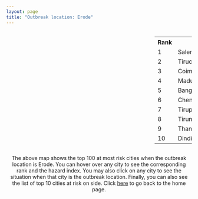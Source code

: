 ```yaml
---
layout: page
title: "Outbreak location: Erode"
---
```

<div style="width: 100%; overflow: auto;">
<div style="width: 75%; float: left;">
<div id="mapid">
<script src="https://buda-magenta.github.io/hazard_map/load_map.js"></script>

<script>
var marker_outbreak = L.marker([11.369204, 77.676627],{"autoPan": true}).addTo(map); marker_outbreak.bindTooltip("Erode").openTooltip();

var circle_1 = L.circle([11.664300, 78.146000], {"pane": "markerPane", "color": "red", "fill": true, "fillOpacity": 0.2, "fillRule": "evenodd", "lineCap": "round", "lineJoin": "round", "opacity": 1.0, "radius": 74918, "stroke": true, "weight": 3}).addTo(map);
circle_1.bindTooltip("Salem<br>rank: 1<br>hazard index: 0.074918")
circle_1.bindPopup('<a href="https://buda-magenta.github.io/hazard_map/Salem">Salem</a>')

var circle_2 = L.circle([10.804973, 78.687030], {"pane": "markerPane", "color": "red", "fill": true, "fillOpacity": 0.2, "fillRule": "evenodd", "lineCap": "round", "lineJoin": "round", "opacity": 1.0, "radius": 64147, "stroke": true, "weight": 3}).addTo(map);
circle_2.bindTooltip("Tiruchirappalli<br>rank: 2<br>hazard index: 0.064147")
circle_2.bindPopup('<a href="https://buda-magenta.github.io/hazard_map/Tiruchirappalli">Tiruchirappalli</a>')

var circle_3 = L.circle([11.001812, 76.962843], {"pane": "markerPane", "color": "red", "fill": true, "fillOpacity": 0.2, "fillRule": "evenodd", "lineCap": "round", "lineJoin": "round", "opacity": 1.0, "radius": 47662, "stroke": true, "weight": 3}).addTo(map);
circle_3.bindTooltip("Coimbatore<br>rank: 3<br>hazard index: 0.047663")
circle_3.bindPopup('<a href="https://buda-magenta.github.io/hazard_map/Coimbatore">Coimbatore</a>')

var circle_4 = L.circle([9.926115, 78.114098], {"pane": "markerPane", "color": "red", "fill": true, "fillOpacity": 0.2, "fillRule": "evenodd", "lineCap": "round", "lineJoin": "round", "opacity": 1.0, "radius": 40444, "stroke": true, "weight": 3}).addTo(map);
circle_4.bindTooltip("Madurai<br>rank: 4<br>hazard index: 0.040445")
circle_4.bindPopup('<a href="https://buda-magenta.github.io/hazard_map/Madurai">Madurai</a>')

var circle_5 = L.circle([12.979120, 77.591300], {"pane": "markerPane", "color": "red", "fill": true, "fillOpacity": 0.2, "fillRule": "evenodd", "lineCap": "round", "lineJoin": "round", "opacity": 1.0, "radius": 29069, "stroke": true, "weight": 3}).addTo(map);
circle_5.bindTooltip("Bangalore<br>rank: 5<br>hazard index: 0.029069")
circle_5.bindPopup('<a href="https://buda-magenta.github.io/hazard_map/Bangalore">Bangalore</a>')

var circle_6 = L.circle([13.083694, 80.270186], {"pane": "markerPane", "color": "red", "fill": true, "fillOpacity": 0.2, "fillRule": "evenodd", "lineCap": "round", "lineJoin": "round", "opacity": 1.0, "radius": 26721, "stroke": true, "weight": 3}).addTo(map);
circle_6.bindTooltip("Chennai<br>rank: 6<br>hazard index: 0.026722")
circle_6.bindPopup('<a href="https://buda-magenta.github.io/hazard_map/Chennai">Chennai</a>')

var circle_7 = L.circle([11.101781, 77.345192], {"pane": "markerPane", "color": "red", "fill": true, "fillOpacity": 0.2, "fillRule": "evenodd", "lineCap": "round", "lineJoin": "round", "opacity": 1.0, "radius": 18853, "stroke": true, "weight": 3}).addTo(map);
circle_7.bindTooltip("Tiruppur<br>rank: 7<br>hazard index: 0.018854")
circle_7.bindPopup('<a href="https://buda-magenta.github.io/hazard_map/Tiruppur">Tiruppur</a>')

var circle_8 = L.circle([8.701220, 77.579269], {"pane": "markerPane", "color": "red", "fill": true, "fillOpacity": 0.2, "fillRule": "evenodd", "lineCap": "round", "lineJoin": "round", "opacity": 1.0, "radius": 15647, "stroke": true, "weight": 3}).addTo(map);
circle_8.bindTooltip("Tirunelveli<br>rank: 8<br>hazard index: 0.015647")
circle_8.bindPopup('<a href="https://buda-magenta.github.io/hazard_map/Tirunelveli">Tirunelveli</a>')

var circle_9 = L.circle([10.786027, 79.138150], {"pane": "markerPane", "color": "red", "fill": true, "fillOpacity": 0.2, "fillRule": "evenodd", "lineCap": "round", "lineJoin": "round", "opacity": 1.0, "radius": 9078, "stroke": true, "weight": 3}).addTo(map);
circle_9.bindTooltip("Thanjavur<br>rank: 9<br>hazard index: 0.009078")
circle_9.bindPopup('<a href="https://buda-magenta.github.io/hazard_map/Thanjavur">Thanjavur</a>')

var circle_10 = L.circle([10.330330, 78.067398], {"pane": "markerPane", "color": "red", "fill": true, "fillOpacity": 0.2, "fillRule": "evenodd", "lineCap": "round", "lineJoin": "round", "opacity": 1.0, "radius": 8241, "stroke": true, "weight": 3}).addTo(map);
circle_10.bindTooltip("Dindigul<br>rank: 10<br>hazard index: 0.008242")
circle_10.bindPopup('<a href="https://buda-magenta.github.io/hazard_map/Dindigul">Dindigul</a>')

var circle_11 = L.circle([10.525626, 76.213254], {"pane": "markerPane", "color": "red", "fill": true, "fillOpacity": 0.2, "fillRule": "evenodd", "lineCap": "round", "lineJoin": "round", "opacity": 1.0, "radius": 5286, "stroke": true, "weight": 3}).addTo(map);
circle_11.bindTooltip("Thrissur<br>rank: 11<br>hazard index: 0.005287")
circle_11.bindPopup('<a href="https://buda-magenta.github.io/hazard_map/Thrissur">Thrissur</a>')

var circle_12 = L.circle([8.576971, 77.050125], {"pane": "markerPane", "color": "red", "fill": true, "fillOpacity": 0.2, "fillRule": "evenodd", "lineCap": "round", "lineJoin": "round", "opacity": 1.0, "radius": 4714, "stroke": true, "weight": 3}).addTo(map);
circle_12.bindTooltip("Thiruvananthapuram<br>rank: 12<br>hazard index: 0.004715")
circle_12.bindPopup('<a href="https://buda-magenta.github.io/hazard_map/Thiruvananthapuram">Thiruvananthapuram</a>')

var circle_13 = L.circle([10.787898, 76.474087], {"pane": "markerPane", "color": "red", "fill": true, "fillOpacity": 0.2, "fillRule": "evenodd", "lineCap": "round", "lineJoin": "round", "opacity": 1.0, "radius": 4027, "stroke": true, "weight": 3}).addTo(map);
circle_13.bindTooltip("Palakkad<br>rank: 13<br>hazard index: 0.004028")
circle_13.bindPopup('<a href="https://buda-magenta.github.io/hazard_map/Palakkad">Palakkad</a>')

var circle_14 = L.circle([12.305183, 76.655361], {"pane": "markerPane", "color": "red", "fill": true, "fillOpacity": 0.2, "fillRule": "evenodd", "lineCap": "round", "lineJoin": "round", "opacity": 1.0, "radius": 2814, "stroke": true, "weight": 3}).addTo(map);
circle_14.bindTooltip("Mysore<br>rank: 14<br>hazard index: 0.002814")
circle_14.bindPopup('<a href="https://buda-magenta.github.io/hazard_map/Mysore">Mysore</a>')

var circle_15 = L.circle([10.964555, 79.371730], {"pane": "markerPane", "color": "red", "fill": true, "fillOpacity": 0.2, "fillRule": "evenodd", "lineCap": "round", "lineJoin": "round", "opacity": 1.0, "radius": 2674, "stroke": true, "weight": 3}).addTo(map);
circle_15.bindTooltip("Kumbakonam<br>rank: 15<br>hazard index: 0.002675")
circle_15.bindPopup('<a href="https://buda-magenta.github.io/hazard_map/Kumbakonam">Kumbakonam</a>')

var circle_16 = L.circle([8.887951, 76.595501], {"pane": "markerPane", "color": "red", "fill": true, "fillOpacity": 0.2, "fillRule": "evenodd", "lineCap": "round", "lineJoin": "round", "opacity": 1.0, "radius": 2232, "stroke": true, "weight": 3}).addTo(map);
circle_16.bindTooltip("Kollam<br>rank: 16<br>hazard index: 0.002232")
circle_16.bindPopup('<a href="https://buda-magenta.github.io/hazard_map/Kollam">Kollam</a>')

var circle_17 = L.circle([10.805628, 79.824660], {"pane": "markerPane", "color": "red", "fill": true, "fillOpacity": 0.2, "fillRule": "evenodd", "lineCap": "round", "lineJoin": "round", "opacity": 1.0, "radius": 1961, "stroke": true, "weight": 3}).addTo(map);
circle_17.bindTooltip("Nagapattinam<br>rank: 17<br>hazard index: 0.001961")
circle_17.bindPopup('<a href="https://buda-magenta.github.io/hazard_map/Nagapattinam">Nagapattinam</a>')

var circle_18 = L.circle([11.258608, 75.778874], {"pane": "markerPane", "color": "red", "fill": true, "fillOpacity": 0.2, "fillRule": "evenodd", "lineCap": "round", "lineJoin": "round", "opacity": 1.0, "radius": 1760, "stroke": true, "weight": 3}).addTo(map);
circle_18.bindTooltip("Kozhikode<br>rank: 18<br>hazard index: 0.001761")
circle_18.bindPopup('<a href="https://buda-magenta.github.io/hazard_map/Kozhikode">Kozhikode</a>')

var circle_19 = L.circle([8.188047, 77.429049], {"pane": "markerPane", "color": "red", "fill": true, "fillOpacity": 0.2, "fillRule": "evenodd", "lineCap": "round", "lineJoin": "round", "opacity": 1.0, "radius": 1728, "stroke": true, "weight": 3}).addTo(map);
circle_19.bindTooltip("Nagercoil<br>rank: 19<br>hazard index: 0.001729")
circle_19.bindPopup('<a href="https://buda-magenta.github.io/hazard_map/Nagercoil">Nagercoil</a>')

var circle_20 = L.circle([10.044512, 78.743363], {"pane": "markerPane", "color": "red", "fill": true, "fillOpacity": 0.2, "fillRule": "evenodd", "lineCap": "round", "lineJoin": "round", "opacity": 1.0, "radius": 1474, "stroke": true, "weight": 3}).addTo(map);
circle_20.bindTooltip("Karaikkudi<br>rank: 20<br>hazard index: 0.001475")
circle_20.bindPopup('<a href="https://buda-magenta.github.io/hazard_map/Karaikkudi">Karaikkudi</a>')

var circle_21 = L.circle([12.869810, 74.843008], {"pane": "markerPane", "color": "red", "fill": true, "fillOpacity": 0.2, "fillRule": "evenodd", "lineCap": "round", "lineJoin": "round", "opacity": 1.0, "radius": 1431, "stroke": true, "weight": 3}).addTo(map);
circle_21.bindTooltip("Mangalore<br>rank: 21<br>hazard index: 0.001431")
circle_21.bindPopup('<a href="https://buda-magenta.github.io/hazard_map/Mangalore">Mangalore</a>')

var circle_22 = L.circle([9.403158, 77.518264], {"pane": "markerPane", "color": "red", "fill": true, "fillOpacity": 0.2, "fillRule": "evenodd", "lineCap": "round", "lineJoin": "round", "opacity": 1.0, "radius": 1359, "stroke": true, "weight": 3}).addTo(map);
circle_22.bindTooltip("Rajapalayam<br>rank: 22<br>hazard index: 0.001360")
circle_22.bindPopup('<a href="https://buda-magenta.github.io/hazard_map/Rajapalayam">Rajapalayam</a>')

var circle_23 = L.circle([10.500000, 78.833333], {"pane": "markerPane", "color": "red", "fill": true, "fillOpacity": 0.2, "fillRule": "evenodd", "lineCap": "round", "lineJoin": "round", "opacity": 1.0, "radius": 1286, "stroke": true, "weight": 3}).addTo(map);
circle_23.bindTooltip("Pudukkottai<br>rank: 23<br>hazard index: 0.001287")
circle_23.bindPopup('<a href="https://buda-magenta.github.io/hazard_map/Pudukkottai">Pudukkottai</a>')

var circle_24 = L.circle([10.915649, 79.806949], {"pane": "markerPane", "color": "red", "fill": true, "fillOpacity": 0.2, "fillRule": "evenodd", "lineCap": "round", "lineJoin": "round", "opacity": 1.0, "radius": 1206, "stroke": true, "weight": 3}).addTo(map);
circle_24.bindTooltip("Pondicherry<br>rank: 24<br>hazard index: 0.001206")
circle_24.bindPopup('<a href="https://buda-magenta.github.io/hazard_map/Pondicherry">Pondicherry</a>')

var circle_25 = L.circle([10.346837, 78.654771], {"pane": "markerPane", "color": "red", "fill": true, "fillOpacity": 0.2, "fillRule": "evenodd", "lineCap": "round", "lineJoin": "round", "opacity": 1.0, "radius": 879, "stroke": true, "weight": 3}).addTo(map);
circle_25.bindTooltip("Neiveli<br>rank: 25<br>hazard index: 0.000879")
circle_25.bindPopup('<a href="https://buda-magenta.github.io/hazard_map/Neiveli">Neiveli</a>')

var circle_26 = L.circle([12.792907, 78.699917], {"pane": "markerPane", "color": "red", "fill": true, "fillOpacity": 0.2, "fillRule": "evenodd", "lineCap": "round", "lineJoin": "round", "opacity": 1.0, "radius": 816, "stroke": true, "weight": 3}).addTo(map);
circle_26.bindTooltip("Ambur<br>rank: 26<br>hazard index: 0.000817")
circle_26.bindPopup('<a href="https://buda-magenta.github.io/hazard_map/Ambur">Ambur</a>')

var circle_27 = L.circle([9.500665, 76.412414], {"pane": "markerPane", "color": "red", "fill": true, "fillOpacity": 0.2, "fillRule": "evenodd", "lineCap": "round", "lineJoin": "round", "opacity": 1.0, "radius": 816, "stroke": true, "weight": 3}).addTo(map);
circle_27.bindTooltip("Alappuzha<br>rank: 27<br>hazard index: 0.000816")
circle_27.bindPopup('<a href="https://buda-magenta.github.io/hazard_map/Alappuzha">Alappuzha</a>')

var circle_28 = L.circle([8.805260, 78.145274], {"pane": "markerPane", "color": "red", "fill": true, "fillOpacity": 0.2, "fillRule": "evenodd", "lineCap": "round", "lineJoin": "round", "opacity": 1.0, "radius": 752, "stroke": true, "weight": 3}).addTo(map);
circle_28.bindTooltip("Thoothukudi<br>rank: 28<br>hazard index: 0.000753")
circle_28.bindPopup('<a href="https://buda-magenta.github.io/hazard_map/Thoothukudi">Thoothukudi</a>')

var circle_29 = L.circle([13.340077, 77.100621], {"pane": "markerPane", "color": "red", "fill": true, "fillOpacity": 0.2, "fillRule": "evenodd", "lineCap": "round", "lineJoin": "round", "opacity": 1.0, "radius": 742, "stroke": true, "weight": 3}).addTo(map);
circle_29.bindTooltip("Tumkur<br>rank: 29<br>hazard index: 0.000743")
circle_29.bindPopup('<a href="https://buda-magenta.github.io/hazard_map/Tumkur">Tumkur</a>')

var circle_30 = L.circle([28.651718, 77.221939], {"pane": "markerPane", "color": "red", "fill": true, "fillOpacity": 0.2, "fillRule": "evenodd", "lineCap": "round", "lineJoin": "round", "opacity": 1.0, "radius": 593, "stroke": true, "weight": 3}).addTo(map);
circle_30.bindTooltip("Delhi<br>rank: 30<br>hazard index: 0.000594")
circle_30.bindPopup('<a href="https://buda-magenta.github.io/hazard_map/Delhi">Delhi</a>')

var circle_31 = L.circle([12.955100, 78.269900], {"pane": "markerPane", "color": "red", "fill": true, "fillOpacity": 0.2, "fillRule": "evenodd", "lineCap": "round", "lineJoin": "round", "opacity": 1.0, "radius": 585, "stroke": true, "weight": 3}).addTo(map);
circle_31.bindTooltip("Robertson Pet<br>rank: 31<br>hazard index: 0.000586")
circle_31.bindPopup('<a href="https://buda-magenta.github.io/hazard_map/Robertson_Pet">Robertson Pet</a>')

var circle_32 = L.circle([13.631637, 79.423171], {"pane": "markerPane", "color": "red", "fill": true, "fillOpacity": 0.2, "fillRule": "evenodd", "lineCap": "round", "lineJoin": "round", "opacity": 1.0, "radius": 572, "stroke": true, "weight": 3}).addTo(map);
circle_32.bindTooltip("Tirupati<br>rank: 32<br>hazard index: 0.000573")
circle_32.bindPopup('<a href="https://buda-magenta.github.io/hazard_map/Tirupati">Tirupati</a>')

var circle_33 = L.circle([17.388786, 78.461065], {"pane": "markerPane", "color": "red", "fill": true, "fillOpacity": 0.2, "fillRule": "evenodd", "lineCap": "round", "lineJoin": "round", "opacity": 1.0, "radius": 547, "stroke": true, "weight": 3}).addTo(map);
circle_33.bindTooltip("Hyderabad<br>rank: 33<br>hazard index: 0.000547")
circle_33.bindPopup('<a href="https://buda-magenta.github.io/hazard_map/Hyderabad">Hyderabad</a>')

var circle_34 = L.circle([19.075990, 72.877393], {"pane": "markerPane", "color": "red", "fill": true, "fillOpacity": 0.2, "fillRule": "evenodd", "lineCap": "round", "lineJoin": "round", "opacity": 1.0, "radius": 536, "stroke": true, "weight": 3}).addTo(map);
circle_34.bindTooltip("Mumbai<br>rank: 34<br>hazard index: 0.000536")
circle_34.bindPopup('<a href="https://buda-magenta.github.io/hazard_map/Mumbai">Mumbai</a>')

var circle_35 = L.circle([9.931308, 76.267414], {"pane": "markerPane", "color": "red", "fill": true, "fillOpacity": 0.2, "fillRule": "evenodd", "lineCap": "round", "lineJoin": "round", "opacity": 1.0, "radius": 528, "stroke": true, "weight": 3}).addTo(map);
circle_35.bindTooltip("Kochi<br>rank: 35<br>hazard index: 0.000528")
circle_35.bindPopup('<a href="https://buda-magenta.github.io/hazard_map/Kochi">Kochi</a>')

var circle_36 = L.circle([12.523889, 76.896196], {"pane": "markerPane", "color": "red", "fill": true, "fillOpacity": 0.2, "fillRule": "evenodd", "lineCap": "round", "lineJoin": "round", "opacity": 1.0, "radius": 505, "stroke": true, "weight": 3}).addTo(map);
circle_36.bindTooltip("Mandya<br>rank: 36<br>hazard index: 0.000506")
circle_36.bindPopup('<a href="https://buda-magenta.github.io/hazard_map/Mandya">Mandya</a>')

var circle_37 = L.circle([12.732884, 77.830948], {"pane": "markerPane", "color": "red", "fill": true, "fillOpacity": 0.2, "fillRule": "evenodd", "lineCap": "round", "lineJoin": "round", "opacity": 1.0, "radius": 493, "stroke": true, "weight": 3}).addTo(map);
circle_37.bindTooltip("Hosur<br>rank: 37<br>hazard index: 0.000494")
circle_37.bindPopup('<a href="https://buda-magenta.github.io/hazard_map/Hosur">Hosur</a>')

var circle_38 = L.circle([11.715950, 79.767053], {"pane": "markerPane", "color": "red", "fill": true, "fillOpacity": 0.2, "fillRule": "evenodd", "lineCap": "round", "lineJoin": "round", "opacity": 1.0, "radius": 479, "stroke": true, "weight": 3}).addTo(map);
circle_38.bindTooltip("Cuddalore Port<br>rank: 38<br>hazard index: 0.000480")
circle_38.bindPopup('<a href="https://buda-magenta.github.io/hazard_map/Cuddalore_Port">Cuddalore Port</a>')

var circle_39 = L.circle([13.125476, 80.094090], {"pane": "markerPane", "color": "red", "fill": true, "fillOpacity": 0.2, "fillRule": "evenodd", "lineCap": "round", "lineJoin": "round", "opacity": 1.0, "radius": 381, "stroke": true, "weight": 3}).addTo(map);
circle_39.bindTooltip("Avadi<br>rank: 39<br>hazard index: 0.000382")
circle_39.bindPopup('<a href="https://buda-magenta.github.io/hazard_map/Avadi">Avadi</a>')

var circle_40 = L.circle([12.227213, 79.070156], {"pane": "markerPane", "color": "red", "fill": true, "fillOpacity": 0.2, "fillRule": "evenodd", "lineCap": "round", "lineJoin": "round", "opacity": 1.0, "radius": 368, "stroke": true, "weight": 3}).addTo(map);
circle_40.bindTooltip("Tiruvannamalai<br>rank: 40<br>hazard index: 0.000368")
circle_40.bindPopup('<a href="https://buda-magenta.github.io/hazard_map/Tiruvannamalai">Tiruvannamalai</a>')

var circle_41 = L.circle([13.156387, 80.300528], {"pane": "markerPane", "color": "red", "fill": true, "fillOpacity": 0.2, "fillRule": "evenodd", "lineCap": "round", "lineJoin": "round", "opacity": 1.0, "radius": 364, "stroke": true, "weight": 3}).addTo(map);
circle_41.bindTooltip("Tiruvottiyur<br>rank: 41<br>hazard index: 0.000364")
circle_41.bindPopup('<a href="https://buda-magenta.github.io/hazard_map/Tiruvottiyur">Tiruvottiyur</a>')

var circle_42 = L.circle([17.723128, 83.301284], {"pane": "markerPane", "color": "red", "fill": true, "fillOpacity": 0.2, "fillRule": "evenodd", "lineCap": "round", "lineJoin": "round", "opacity": 1.0, "radius": 310, "stroke": true, "weight": 3}).addTo(map);
circle_42.bindTooltip("Visakhapatnam<br>rank: 42<br>hazard index: 0.000310")
circle_42.bindPopup('<a href="https://buda-magenta.github.io/hazard_map/Visakhapatnam">Visakhapatnam</a>')

var circle_43 = L.circle([22.541418, 88.357691], {"pane": "markerPane", "color": "red", "fill": true, "fillOpacity": 0.2, "fillRule": "evenodd", "lineCap": "round", "lineJoin": "round", "opacity": 1.0, "radius": 294, "stroke": true, "weight": 3}).addTo(map);
circle_43.bindTooltip("Kolkata<br>rank: 43<br>hazard index: 0.000295")
circle_43.bindPopup('<a href="https://buda-magenta.github.io/hazard_map/Kolkata">Kolkata</a>')

var circle_44 = L.circle([16.508759, 80.618510], {"pane": "markerPane", "color": "red", "fill": true, "fillOpacity": 0.2, "fillRule": "evenodd", "lineCap": "round", "lineJoin": "round", "opacity": 1.0, "radius": 271, "stroke": true, "weight": 3}).addTo(map);
circle_44.bindTooltip("Vijayawada<br>rank: 44<br>hazard index: 0.000271")
circle_44.bindPopup('<a href="https://buda-magenta.github.io/hazard_map/Vijayawada">Vijayawada</a>')

var circle_45 = L.circle([12.929903, 80.111823], {"pane": "markerPane", "color": "red", "fill": true, "fillOpacity": 0.2, "fillRule": "evenodd", "lineCap": "round", "lineJoin": "round", "opacity": 1.0, "radius": 233, "stroke": true, "weight": 3}).addTo(map);
circle_45.bindTooltip("Tambaram<br>rank: 45<br>hazard index: 0.000233")
circle_45.bindPopup('<a href="https://buda-magenta.github.io/hazard_map/Tambaram">Tambaram</a>')

var circle_46 = L.circle([11.876225, 75.373804], {"pane": "markerPane", "color": "red", "fill": true, "fillOpacity": 0.2, "fillRule": "evenodd", "lineCap": "round", "lineJoin": "round", "opacity": 1.0, "radius": 231, "stroke": true, "weight": 3}).addTo(map);
circle_46.bindTooltip("Kannur<br>rank: 46<br>hazard index: 0.000232")
circle_46.bindPopup('<a href="https://buda-magenta.github.io/hazard_map/Kannur">Kannur</a>')

var circle_47 = L.circle([18.521428, 73.854454], {"pane": "markerPane", "color": "red", "fill": true, "fillOpacity": 0.2, "fillRule": "evenodd", "lineCap": "round", "lineJoin": "round", "opacity": 1.0, "radius": 230, "stroke": true, "weight": 3}).addTo(map);
circle_47.bindTooltip("Pune<br>rank: 47<br>hazard index: 0.000230")
circle_47.bindPopup('<a href="https://buda-magenta.github.io/hazard_map/Pune">Pune</a>')

var circle_48 = L.circle([14.449372, 79.987376], {"pane": "markerPane", "color": "red", "fill": true, "fillOpacity": 0.2, "fillRule": "evenodd", "lineCap": "round", "lineJoin": "round", "opacity": 1.0, "radius": 207, "stroke": true, "weight": 3}).addTo(map);
circle_48.bindTooltip("Nellore<br>rank: 48<br>hazard index: 0.000207")
circle_48.bindPopup('<a href="https://buda-magenta.github.io/hazard_map/Nellore">Nellore</a>')

var circle_49 = L.circle([13.137000, 78.133961], {"pane": "markerPane", "color": "red", "fill": true, "fillOpacity": 0.2, "fillRule": "evenodd", "lineCap": "round", "lineJoin": "round", "opacity": 1.0, "radius": 190, "stroke": true, "weight": 3}).addTo(map);
circle_49.bindTooltip("Kolar<br>rank: 49<br>hazard index: 0.000190")
circle_49.bindPopup('<a href="https://buda-magenta.github.io/hazard_map/Kolar">Kolar</a>')

var circle_50 = L.circle([13.160105, 79.155551], {"pane": "markerPane", "color": "red", "fill": true, "fillOpacity": 0.2, "fillRule": "evenodd", "lineCap": "round", "lineJoin": "round", "opacity": 1.0, "radius": 181, "stroke": true, "weight": 3}).addTo(map);
circle_50.bindTooltip("Chittoor<br>rank: 50<br>hazard index: 0.000182")
circle_50.bindPopup('<a href="https://buda-magenta.github.io/hazard_map/Chittoor">Chittoor</a>')

var circle_51 = L.circle([21.149813, 79.082056], {"pane": "markerPane", "color": "red", "fill": true, "fillOpacity": 0.2, "fillRule": "evenodd", "lineCap": "round", "lineJoin": "round", "opacity": 1.0, "radius": 177, "stroke": true, "weight": 3}).addTo(map);
circle_51.bindTooltip("Nagpur<br>rank: 51<br>hazard index: 0.000177")
circle_51.bindPopup('<a href="https://buda-magenta.github.io/hazard_map/Nagpur">Nagpur</a>')

var circle_52 = L.circle([13.007082, 76.099270], {"pane": "markerPane", "color": "red", "fill": true, "fillOpacity": 0.2, "fillRule": "evenodd", "lineCap": "round", "lineJoin": "round", "opacity": 1.0, "radius": 170, "stroke": true, "weight": 3}).addTo(map);
circle_52.bindTooltip("Hassan<br>rank: 52<br>hazard index: 0.000170")
circle_52.bindPopup('<a href="https://buda-magenta.github.io/hazard_map/Hassan">Hassan</a>')

var circle_53 = L.circle([14.466127, 75.920636], {"pane": "markerPane", "color": "red", "fill": true, "fillOpacity": 0.2, "fillRule": "evenodd", "lineCap": "round", "lineJoin": "round", "opacity": 1.0, "radius": 170, "stroke": true, "weight": 3}).addTo(map);
circle_53.bindTooltip("Davanagere<br>rank: 53<br>hazard index: 0.000170")
circle_53.bindPopup('<a href="https://buda-magenta.github.io/hazard_map/Davanagere">Davanagere</a>')

var circle_54 = L.circle([12.989816, 80.100987], {"pane": "markerPane", "color": "red", "fill": true, "fillOpacity": 0.2, "fillRule": "evenodd", "lineCap": "round", "lineJoin": "round", "opacity": 1.0, "radius": 160, "stroke": true, "weight": 3}).addTo(map);
circle_54.bindTooltip("Pallavaram<br>rank: 54<br>hazard index: 0.000161")
circle_54.bindPopup('<a href="https://buda-magenta.github.io/hazard_map/Pallavaram">Pallavaram</a>')

var circle_55 = L.circle([13.932609, 75.574978], {"pane": "markerPane", "color": "red", "fill": true, "fillOpacity": 0.2, "fillRule": "evenodd", "lineCap": "round", "lineJoin": "round", "opacity": 1.0, "radius": 156, "stroke": true, "weight": 3}).addTo(map);
circle_55.bindTooltip("Shimoga<br>rank: 55<br>hazard index: 0.000157")
circle_55.bindPopup('<a href="https://buda-magenta.github.io/hazard_map/Shimoga">Shimoga</a>')

var circle_56 = L.circle([23.021624, 72.579707], {"pane": "markerPane", "color": "red", "fill": true, "fillOpacity": 0.2, "fillRule": "evenodd", "lineCap": "round", "lineJoin": "round", "opacity": 1.0, "radius": 154, "stroke": true, "weight": 3}).addTo(map);
circle_56.bindTooltip("Ahmedabad<br>rank: 56<br>hazard index: 0.000155")
circle_56.bindPopup('<a href="https://buda-magenta.github.io/hazard_map/Ahmedabad">Ahmedabad</a>')

var circle_57 = L.circle([15.351838, 75.137985], {"pane": "markerPane", "color": "red", "fill": true, "fillOpacity": 0.2, "fillRule": "evenodd", "lineCap": "round", "lineJoin": "round", "opacity": 1.0, "radius": 133, "stroke": true, "weight": 3}).addTo(map);
circle_57.bindTooltip("Hubli<br>rank: 57<br>hazard index: 0.000133")
circle_57.bindPopup('<a href="https://buda-magenta.github.io/hazard_map/Hubli">Hubli</a>')

var circle_58 = L.circle([14.654623, 77.556260], {"pane": "markerPane", "color": "red", "fill": true, "fillOpacity": 0.2, "fillRule": "evenodd", "lineCap": "round", "lineJoin": "round", "opacity": 1.0, "radius": 126, "stroke": true, "weight": 3}).addTo(map);
circle_58.bindTooltip("Anantapur<br>rank: 58<br>hazard index: 0.000126")
circle_58.bindPopup('<a href="https://buda-magenta.github.io/hazard_map/Anantapur">Anantapur</a>')

var circle_59 = L.circle([15.398403, 73.812918], {"pane": "markerPane", "color": "red", "fill": true, "fillOpacity": 0.2, "fillRule": "evenodd", "lineCap": "round", "lineJoin": "round", "opacity": 1.0, "radius": 117, "stroke": true, "weight": 3}).addTo(map);
circle_59.bindTooltip("Vasco Da Gama<br>rank: 59<br>hazard index: 0.000118")
circle_59.bindPopup('<a href="https://buda-magenta.github.io/hazard_map/Vasco_Da_Gama">Vasco Da Gama</a>')

var circle_60 = L.circle([20.266777, 85.843559], {"pane": "markerPane", "color": "red", "fill": true, "fillOpacity": 0.2, "fillRule": "evenodd", "lineCap": "round", "lineJoin": "round", "opacity": 1.0, "radius": 116, "stroke": true, "weight": 3}).addTo(map);
circle_60.bindTooltip("Bhubaneswar<br>rank: 60<br>hazard index: 0.000116")
circle_60.bindPopup('<a href="https://buda-magenta.github.io/hazard_map/Bhubaneswar">Bhubaneswar</a>')

var circle_61 = L.circle([25.531031, 78.652689], {"pane": "markerPane", "color": "red", "fill": true, "fillOpacity": 0.2, "fillRule": "evenodd", "lineCap": "round", "lineJoin": "round", "opacity": 1.0, "radius": 94, "stroke": true, "weight": 3}).addTo(map);
circle_61.bindTooltip("Jhansi<br>rank: 61<br>hazard index: 0.000095")
circle_61.bindPopup('<a href="https://buda-magenta.github.io/hazard_map/Jhansi">Jhansi</a>')

var circle_62 = L.circle([11.664535, 92.739045], {"pane": "markerPane", "color": "red", "fill": true, "fillOpacity": 0.2, "fillRule": "evenodd", "lineCap": "round", "lineJoin": "round", "opacity": 1.0, "radius": 94, "stroke": true, "weight": 3}).addTo(map);
circle_62.bindTooltip("Port Blair<br>rank: 62<br>hazard index: 0.000094")
circle_62.bindPopup('<a href="https://buda-magenta.github.io/hazard_map/Port_Blair">Port Blair</a>')

var circle_63 = L.circle([12.794811, 79.000641], {"pane": "markerPane", "color": "red", "fill": true, "fillOpacity": 0.2, "fillRule": "evenodd", "lineCap": "round", "lineJoin": "round", "opacity": 1.0, "radius": 89, "stroke": true, "weight": 3}).addTo(map);
circle_63.bindTooltip("Vellore<br>rank: 63<br>hazard index: 0.000090")
circle_63.bindPopup('<a href="https://buda-magenta.github.io/hazard_map/Vellore">Vellore</a>')

var circle_64 = L.circle([13.826383, 77.493772], {"pane": "markerPane", "color": "red", "fill": true, "fillOpacity": 0.2, "fillRule": "evenodd", "lineCap": "round", "lineJoin": "round", "opacity": 1.0, "radius": 85, "stroke": true, "weight": 3}).addTo(map);
circle_64.bindTooltip("Hindupur<br>rank: 64<br>hazard index: 0.000085")
circle_64.bindPopup('<a href="https://buda-magenta.github.io/hazard_map/Hindupur">Hindupur</a>')

var circle_65 = L.circle([12.836393, 79.705330], {"pane": "markerPane", "color": "red", "fill": true, "fillOpacity": 0.2, "fillRule": "evenodd", "lineCap": "round", "lineJoin": "round", "opacity": 1.0, "radius": 84, "stroke": true, "weight": 3}).addTo(map);
circle_65.bindTooltip("Kanchipuram<br>rank: 65<br>hazard index: 0.000085")
circle_65.bindPopup('<a href="https://buda-magenta.github.io/hazard_map/Kanchipuram">Kanchipuram</a>')

var circle_66 = L.circle([17.849907, 75.276320], {"pane": "markerPane", "color": "red", "fill": true, "fillOpacity": 0.2, "fillRule": "evenodd", "lineCap": "round", "lineJoin": "round", "opacity": 1.0, "radius": 82, "stroke": true, "weight": 3}).addTo(map);
circle_66.bindTooltip("Solapur<br>rank: 66<br>hazard index: 0.000082")
circle_66.bindPopup('<a href="https://buda-magenta.github.io/hazard_map/Solapur">Solapur</a>')

var circle_67 = L.circle([14.226644, 76.400512], {"pane": "markerPane", "color": "red", "fill": true, "fillOpacity": 0.2, "fillRule": "evenodd", "lineCap": "round", "lineJoin": "round", "opacity": 1.0, "radius": 77, "stroke": true, "weight": 3}).addTo(map);
circle_67.bindTooltip("Chitradurga<br>rank: 67<br>hazard index: 0.000077")
circle_67.bindPopup('<a href="https://buda-magenta.github.io/hazard_map/Chitradurga">Chitradurga</a>')

var circle_68 = L.circle([14.422347, 77.720069], {"pane": "markerPane", "color": "red", "fill": true, "fillOpacity": 0.2, "fillRule": "evenodd", "lineCap": "round", "lineJoin": "round", "opacity": 1.0, "radius": 75, "stroke": true, "weight": 3}).addTo(map);
circle_68.bindTooltip("Dharmavaram<br>rank: 68<br>hazard index: 0.000075")
circle_68.bindPopup('<a href="https://buda-magenta.github.io/hazard_map/Dharmavaram">Dharmavaram</a>')

var circle_69 = L.circle([20.166670, 79.172114], {"pane": "markerPane", "color": "red", "fill": true, "fillOpacity": 0.2, "fillRule": "evenodd", "lineCap": "round", "lineJoin": "round", "opacity": 1.0, "radius": 73, "stroke": true, "weight": 3}).addTo(map);
circle_69.bindTooltip("Bhadravati<br>rank: 69<br>hazard index: 0.000073")
circle_69.bindPopup('<a href="https://buda-magenta.github.io/hazard_map/Bhadravati">Bhadravati</a>')

var circle_70 = L.circle([17.166667, 77.083333], {"pane": "markerPane", "color": "red", "fill": true, "fillOpacity": 0.2, "fillRule": "evenodd", "lineCap": "round", "lineJoin": "round", "opacity": 1.0, "radius": 70, "stroke": true, "weight": 3}).addTo(map);
circle_70.bindTooltip("Gulbarga<br>rank: 70<br>hazard index: 0.000070")
circle_70.bindPopup('<a href="https://buda-magenta.github.io/hazard_map/Gulbarga">Gulbarga</a>')

var circle_71 = L.circle([26.838100, 80.934600], {"pane": "markerPane", "color": "red", "fill": true, "fillOpacity": 0.2, "fillRule": "evenodd", "lineCap": "round", "lineJoin": "round", "opacity": 1.0, "radius": 69, "stroke": true, "weight": 3}).addTo(map);
circle_71.bindTooltip("Lucknow<br>rank: 71<br>hazard index: 0.000070")
circle_71.bindPopup('<a href="https://buda-magenta.github.io/hazard_map/Lucknow">Lucknow</a>')

var circle_72 = L.circle([26.915458, 75.818982], {"pane": "markerPane", "color": "red", "fill": true, "fillOpacity": 0.2, "fillRule": "evenodd", "lineCap": "round", "lineJoin": "round", "opacity": 1.0, "radius": 67, "stroke": true, "weight": 3}).addTo(map);
circle_72.bindTooltip("Jaipur<br>rank: 72<br>hazard index: 0.000068")
circle_72.bindPopup('<a href="https://buda-magenta.github.io/hazard_map/Jaipur">Jaipur</a>')

var circle_73 = L.circle([23.795281, 86.430964], {"pane": "markerPane", "color": "red", "fill": true, "fillOpacity": 0.2, "fillRule": "evenodd", "lineCap": "round", "lineJoin": "round", "opacity": 1.0, "radius": 65, "stroke": true, "weight": 3}).addTo(map);
circle_73.bindTooltip("Dhanbad<br>rank: 73<br>hazard index: 0.000066")
circle_73.bindPopup('<a href="https://buda-magenta.github.io/hazard_map/Dhanbad">Dhanbad</a>')

var circle_74 = L.circle([19.194329, 72.970178], {"pane": "markerPane", "color": "red", "fill": true, "fillOpacity": 0.2, "fillRule": "evenodd", "lineCap": "round", "lineJoin": "round", "opacity": 1.0, "radius": 65, "stroke": true, "weight": 3}).addTo(map);
circle_74.bindTooltip("Thane<br>rank: 74<br>hazard index: 0.000066")
circle_74.bindPopup('<a href="https://buda-magenta.github.io/hazard_map/Thane">Thane</a>')

var circle_75 = L.circle([17.005045, 81.780473], {"pane": "markerPane", "color": "red", "fill": true, "fillOpacity": 0.2, "fillRule": "evenodd", "lineCap": "round", "lineJoin": "round", "opacity": 1.0, "radius": 63, "stroke": true, "weight": 3}).addTo(map);
circle_75.bindTooltip("Rajahmundry<br>rank: 75<br>hazard index: 0.000064")
circle_75.bindPopup('<a href="https://buda-magenta.github.io/hazard_map/Rajahmundry">Rajahmundry</a>')

var circle_76 = L.circle([26.180598, 91.753943], {"pane": "markerPane", "color": "red", "fill": true, "fillOpacity": 0.2, "fillRule": "evenodd", "lineCap": "round", "lineJoin": "round", "opacity": 1.0, "radius": 61, "stroke": true, "weight": 3}).addTo(map);
circle_76.bindTooltip("Guwahati<br>rank: 76<br>hazard index: 0.000062")
circle_76.bindPopup('<a href="https://buda-magenta.github.io/hazard_map/Guwahati">Guwahati</a>')

var circle_77 = L.circle([25.609324, 85.123525], {"pane": "markerPane", "color": "red", "fill": true, "fillOpacity": 0.2, "fillRule": "evenodd", "lineCap": "round", "lineJoin": "round", "opacity": 1.0, "radius": 61, "stroke": true, "weight": 3}).addTo(map);
circle_77.bindTooltip("Patna<br>rank: 77<br>hazard index: 0.000062")
circle_77.bindPopup('<a href="https://buda-magenta.github.io/hazard_map/Patna">Patna</a>')

var circle_78 = L.circle([23.370035, 85.325013], {"pane": "markerPane", "color": "red", "fill": true, "fillOpacity": 0.2, "fillRule": "evenodd", "lineCap": "round", "lineJoin": "round", "opacity": 1.0, "radius": 60, "stroke": true, "weight": 3}).addTo(map);
circle_78.bindTooltip("Ranchi<br>rank: 78<br>hazard index: 0.000061")
circle_78.bindPopup('<a href="https://buda-magenta.github.io/hazard_map/Ranchi">Ranchi</a>')

var circle_79 = L.circle([13.573260, 78.479146], {"pane": "markerPane", "color": "red", "fill": true, "fillOpacity": 0.2, "fillRule": "evenodd", "lineCap": "round", "lineJoin": "round", "opacity": 1.0, "radius": 54, "stroke": true, "weight": 3}).addTo(map);
circle_79.bindTooltip("Madanapalle<br>rank: 79<br>hazard index: 0.000054")
circle_79.bindPopup('<a href="https://buda-magenta.github.io/hazard_map/Madanapalle">Madanapalle</a>')

var circle_80 = L.circle([20.468600, 85.879200], {"pane": "markerPane", "color": "red", "fill": true, "fillOpacity": 0.2, "fillRule": "evenodd", "lineCap": "round", "lineJoin": "round", "opacity": 1.0, "radius": 51, "stroke": true, "weight": 3}).addTo(map);
circle_80.bindTooltip("Cuttack<br>rank: 80<br>hazard index: 0.000051")
circle_80.bindPopup('<a href="https://buda-magenta.github.io/hazard_map/Cuttack">Cuttack</a>')

var circle_81 = L.circle([22.720362, 75.868200], {"pane": "markerPane", "color": "red", "fill": true, "fillOpacity": 0.2, "fillRule": "evenodd", "lineCap": "round", "lineJoin": "round", "opacity": 1.0, "radius": 49, "stroke": true, "weight": 3}).addTo(map);
circle_81.bindTooltip("Indore<br>rank: 81<br>hazard index: 0.000049")
circle_81.bindPopup('<a href="https://buda-magenta.github.io/hazard_map/Indore">Indore</a>')

var circle_82 = L.circle([16.291519, 80.454159], {"pane": "markerPane", "color": "red", "fill": true, "fillOpacity": 0.2, "fillRule": "evenodd", "lineCap": "round", "lineJoin": "round", "opacity": 1.0, "radius": 46, "stroke": true, "weight": 3}).addTo(map);
circle_82.bindTooltip("Guntur<br>rank: 82<br>hazard index: 0.000046")
circle_82.bindPopup('<a href="https://buda-magenta.github.io/hazard_map/Guntur">Guntur</a>')

var circle_83 = L.circle([15.507555, 80.060800], {"pane": "markerPane", "color": "red", "fill": true, "fillOpacity": 0.2, "fillRule": "evenodd", "lineCap": "round", "lineJoin": "round", "opacity": 1.0, "radius": 45, "stroke": true, "weight": 3}).addTo(map);
circle_83.bindTooltip("Ongole<br>rank: 83<br>hazard index: 0.000045")
circle_83.bindPopup('<a href="https://buda-magenta.github.io/hazard_map/Ongole">Ongole</a>')

var circle_84 = L.circle([15.143395, 76.919388], {"pane": "markerPane", "color": "red", "fill": true, "fillOpacity": 0.2, "fillRule": "evenodd", "lineCap": "round", "lineJoin": "round", "opacity": 1.0, "radius": 40, "stroke": true, "weight": 3}).addTo(map);
circle_84.bindTooltip("Bellary<br>rank: 84<br>hazard index: 0.000040")
circle_84.bindPopup('<a href="https://buda-magenta.github.io/hazard_map/Bellary">Bellary</a>')

var circle_85 = L.circle([15.857267, 74.506934], {"pane": "markerPane", "color": "red", "fill": true, "fillOpacity": 0.2, "fillRule": "evenodd", "lineCap": "round", "lineJoin": "round", "opacity": 1.0, "radius": 38, "stroke": true, "weight": 3}).addTo(map);
circle_85.bindTooltip("Belgaum<br>rank: 85<br>hazard index: 0.000039")
circle_85.bindPopup('<a href="https://buda-magenta.github.io/hazard_map/Belgaum">Belgaum</a>')

var circle_86 = L.circle([18.112082, 83.405220], {"pane": "markerPane", "color": "red", "fill": true, "fillOpacity": 0.2, "fillRule": "evenodd", "lineCap": "round", "lineJoin": "round", "opacity": 1.0, "radius": 35, "stroke": true, "weight": 3}).addTo(map);
circle_86.bindTooltip("Vizianagaram<br>rank: 86<br>hazard index: 0.000036")
circle_86.bindPopup('<a href="https://buda-magenta.github.io/hazard_map/Vizianagaram">Vizianagaram</a>')

var circle_87 = L.circle([23.258486, 77.401989], {"pane": "markerPane", "color": "red", "fill": true, "fillOpacity": 0.2, "fillRule": "evenodd", "lineCap": "round", "lineJoin": "round", "opacity": 1.0, "radius": 34, "stroke": true, "weight": 3}).addTo(map);
circle_87.bindTooltip("Bhopal<br>rank: 87<br>hazard index: 0.000035")
circle_87.bindPopup('<a href="https://buda-magenta.github.io/hazard_map/Bhopal">Bhopal</a>')

var circle_88 = L.circle([14.625888, 75.635724], {"pane": "markerPane", "color": "red", "fill": true, "fillOpacity": 0.2, "fillRule": "evenodd", "lineCap": "round", "lineJoin": "round", "opacity": 1.0, "radius": 34, "stroke": true, "weight": 3}).addTo(map);
circle_88.bindTooltip("Ranibennur<br>rank: 88<br>hazard index: 0.000035")
circle_88.bindPopup('<a href="https://buda-magenta.github.io/hazard_map/Ranibennur">Ranibennur</a>')

var circle_89 = L.circle([21.170200, 72.831100], {"pane": "markerPane", "color": "red", "fill": true, "fillOpacity": 0.2, "fillRule": "evenodd", "lineCap": "round", "lineJoin": "round", "opacity": 1.0, "radius": 33, "stroke": true, "weight": 3}).addTo(map);
circle_89.bindTooltip("Surat<br>rank: 89<br>hazard index: 0.000033")
circle_89.bindPopup('<a href="https://buda-magenta.github.io/hazard_map/Surat">Surat</a>')

var circle_90 = L.circle([16.083333, 77.166667], {"pane": "markerPane", "color": "red", "fill": true, "fillOpacity": 0.2, "fillRule": "evenodd", "lineCap": "round", "lineJoin": "round", "opacity": 1.0, "radius": 31, "stroke": true, "weight": 3}).addTo(map);
circle_90.bindTooltip("Raichur<br>rank: 90<br>hazard index: 0.000031")
circle_90.bindPopup('<a href="https://buda-magenta.github.io/hazard_map/Raichur">Raichur</a>')

var circle_91 = L.circle([17.980609, 79.598212], {"pane": "markerPane", "color": "red", "fill": true, "fillOpacity": 0.2, "fillRule": "evenodd", "lineCap": "round", "lineJoin": "round", "opacity": 1.0, "radius": 29, "stroke": true, "weight": 3}).addTo(map);
circle_91.bindTooltip("Warangal<br>rank: 91<br>hazard index: 0.000030")
circle_91.bindPopup('<a href="https://buda-magenta.github.io/hazard_map/Warangal">Warangal</a>')

var circle_92 = L.circle([30.733442, 76.779714], {"pane": "markerPane", "color": "red", "fill": true, "fillOpacity": 0.2, "fillRule": "evenodd", "lineCap": "round", "lineJoin": "round", "opacity": 1.0, "radius": 28, "stroke": true, "weight": 3}).addTo(map);
circle_92.bindTooltip("Chandigarh<br>rank: 92<br>hazard index: 0.000028")
circle_92.bindPopup('<a href="https://buda-magenta.github.io/hazard_map/Chandigarh">Chandigarh</a>')

var circle_93 = L.circle([18.793568, 80.815939], {"pane": "markerPane", "color": "red", "fill": true, "fillOpacity": 0.2, "fillRule": "evenodd", "lineCap": "round", "lineJoin": "round", "opacity": 1.0, "radius": 27, "stroke": true, "weight": 3}).addTo(map);
circle_93.bindTooltip("Bijapur<br>rank: 93<br>hazard index: 0.000027")
circle_93.bindPopup('<a href="https://buda-magenta.github.io/hazard_map/Bijapur">Bijapur</a>')

var circle_94 = L.circle([15.119651, 77.455290], {"pane": "markerPane", "color": "red", "fill": true, "fillOpacity": 0.2, "fillRule": "evenodd", "lineCap": "round", "lineJoin": "round", "opacity": 1.0, "radius": 27, "stroke": true, "weight": 3}).addTo(map);
circle_94.bindTooltip("Guntakal<br>rank: 94<br>hazard index: 0.000027")
circle_94.bindPopup('<a href="https://buda-magenta.github.io/hazard_map/Guntakal">Guntakal</a>')

var circle_95 = L.circle([13.341917, 74.747323], {"pane": "markerPane", "color": "red", "fill": true, "fillOpacity": 0.2, "fillRule": "evenodd", "lineCap": "round", "lineJoin": "round", "opacity": 1.0, "radius": 26, "stroke": true, "weight": 3}).addTo(map);
circle_95.bindTooltip("Udupi<br>rank: 95<br>hazard index: 0.000026")
circle_95.bindPopup('<a href="https://buda-magenta.github.io/hazard_map/Udupi">Udupi</a>')

var circle_96 = L.circle([26.698885, 88.320030], {"pane": "markerPane", "color": "red", "fill": true, "fillOpacity": 0.2, "fillRule": "evenodd", "lineCap": "round", "lineJoin": "round", "opacity": 1.0, "radius": 25, "stroke": true, "weight": 3}).addTo(map);
circle_96.bindTooltip("Bagdogra<br>rank: 96<br>hazard index: 0.000026")
circle_96.bindPopup('<a href="https://buda-magenta.github.io/hazard_map/Bagdogra">Bagdogra</a>')

var circle_97 = L.circle([16.676135, 81.170868], {"pane": "markerPane", "color": "red", "fill": true, "fillOpacity": 0.2, "fillRule": "evenodd", "lineCap": "round", "lineJoin": "round", "opacity": 1.0, "radius": 25, "stroke": true, "weight": 3}).addTo(map);
circle_97.bindTooltip("Eluru<br>rank: 97<br>hazard index: 0.000025")
circle_97.bindPopup('<a href="https://buda-magenta.github.io/hazard_map/Eluru">Eluru</a>')

var circle_98 = L.circle([16.237773, 80.646422], {"pane": "markerPane", "color": "red", "fill": true, "fillOpacity": 0.2, "fillRule": "evenodd", "lineCap": "round", "lineJoin": "round", "opacity": 1.0, "radius": 25, "stroke": true, "weight": 3}).addTo(map);
circle_98.bindTooltip("Tenali<br>rank: 98<br>hazard index: 0.000025")
circle_98.bindPopup('<a href="https://buda-magenta.github.io/hazard_map/Tenali">Tenali</a>')

var circle_99 = L.circle([15.266493, 76.387230], {"pane": "markerPane", "color": "red", "fill": true, "fillOpacity": 0.2, "fillRule": "evenodd", "lineCap": "round", "lineJoin": "round", "opacity": 1.0, "radius": 25, "stroke": true, "weight": 3}).addTo(map);
circle_99.bindTooltip("Hospet<br>rank: 99<br>hazard index: 0.000025")
circle_99.bindPopup('<a href="https://buda-magenta.github.io/hazard_map/Hospet">Hospet</a>')

var circle_100 = L.circle([21.237947, 81.633683], {"pane": "markerPane", "color": "red", "fill": true, "fillOpacity": 0.2, "fillRule": "evenodd", "lineCap": "round", "lineJoin": "round", "opacity": 1.0, "radius": 24, "stroke": true, "weight": 3}).addTo(map);
circle_100.bindTooltip("Raipur<br>rank: 100<br>hazard index: 0.000024")
circle_100.bindPopup('<a href="https://buda-magenta.github.io/hazard_map/Raipur">Raipur</a>')
</script>
</div>
</div>


<div style="width: 20%; float: right;">
<table>
<tr>
<th>Rank</th>
<th>City</th>
</tr>

<tr>
<td>1</td>
<td>Salem</td>
</tr>

<tr>
<td>2</td>
<td>Tiruchirappalli</td>
</tr>

<tr>
<td>3</td>
<td>Coimbatore</td>
</tr>

<tr>
<td>4</td>
<td>Madurai</td>
</tr>

<tr>
<td>5</td>
<td>Bangalore</td>
</tr>

<tr>
<td>6</td>
<td>Chennai</td>
</tr>

<tr>
<td>7</td>
<td>Tiruppur</td>
</tr>

<tr>
<td>8</td>
<td>Tirunelveli</td>
</tr>

<tr>
<td>9</td>
<td>Thanjavur</td>
</tr>

<tr>
<td>10</td>
<td>Dindigul</td>
</tr>

</table>
</div>
</div>


<p align="center"> The above map shows the top 100 at most risk cities when the outbreak location is Erode. You can hover over any city to see the corresponding rank and the hazard index. You may also click on any city to see the situation when that city is the outbreak location. Finally, you can also see the list of top 10 cities at risk on side.  Click <a href="https://buda-magenta.github.io/hazard_map/">here</a> to go back to the home page.
</p>
